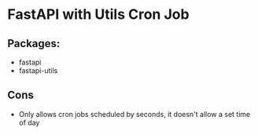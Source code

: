 # FastAPI with Utils Cron Job

## Packages:
* fastapi
* fastapi-utils

## Cons
* Only allows cron jobs scheduled by seconds, it doesn't allow a set time of day